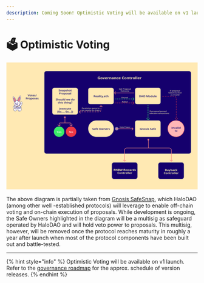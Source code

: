 ```yaml
---
description: Coming Soon! Optimistic Voting will be available on v1 launch.
---
```


# 🗳 Optimistic Voting

![](../.gitbook/assets/governance-protocol%20%281%29.png)

The above diagram is partially taken from [Gnosis SafeSnap](https://blog.gnosis.pm/introducing-safesnap-the-first-in-a-decentralized-governance-tool-suite-for-the-gnosis-safe-ea67eb95c34f), which HaloDAO \(among other well -established protocols\) will leverage to enable off-chain voting and on-chain execution of proposals. While development is ongoing, the Safe Owners highlighted in the diagram will be a multisig as safeguard operated by HaloDAO and will hold veto power to proposals. This multisig, however, will be removed once the protocol reaches maturity in roughly a year after launch when most of the protocol components have been built out and battle-tested.   
****

{% hint style="info" %}
Optimistic Voting will be available on v1 launch.  
Refer to the [governance roadmap](../roadmap/governance-roadmap.md) for the approx. schedule of version releases.
{% endhint %}

